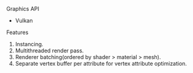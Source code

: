 Graphics API
- Vulkan

Features
1. Instancing.
2. Multithreaded render pass.
3. Renderer batching(ordered by shader > material > mesh).
4. Separate vertex buffer per attribute for vertex attribute optimization.
